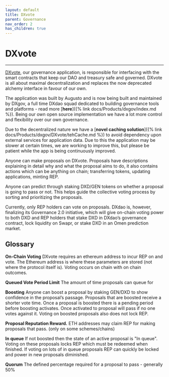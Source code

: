 ```yaml
---
layout: default
title: DXvote
parent: Governance
nav_order: 2
has_children: true
---
```


# DXvote

___

<a href="https://dxvote.eth.link" target="_blank">DXvote</a>, our governance application, is responsible for interfacing with the smart contracts that keep our DAO and treasury safe and governed. 
DXvote is all about maximal decentralization and replaces the now deprecated alchemy interface in favour of our own. 

The application was built by Augusto and is now being built and maintained by DXgov, a full time DXdao squad dedicated to building governance tools and platforms - read more [**here**]({% link docs/Products/dxgov/index.md %}). 
Being our own open source implementation we have a lot more control and flexibility over our own governance.

Due to the decentralized nature we have a [**novel caching solution**]({% link docs/Products/dxgov/DXvote/tehCache.md %}) to avoid dependency upon external services for application data. Due to this the application may be slower at certain times, we are working to improve this, but please be patient while the app is being continuously improved. 

Anyone can make proposals on DXvote. Proposals have descriptions explaining in detail why and what the proposal aims to do, it also contains actions which can be anything on chain; transferring tokens, updating applications, minting REP.

Anyone can predict through staking DXD/GEN tokens on whether a proposal is going to pass or not. This helps guide the collective voting process by sorting and prioritizing the proposals.

Currently, only REP holders can vote on proposals. DXdao is, however, finalizing its Governance 2.0 initiative, which will give on-chain voting power to both DXD and REP holders that stake DXD in DXdao’s governance contract, lock liquidity on Swapr, or stake DXD in an Omen prediction market.

## Glossary

**On-Chain Voting** DXvote requires an ethereum address to incur REP on and vote. The Ethereum address is where these parameters are stored (not where the protocol itself is). Voting occurs on chain with on chain outcomes. 

**Queued Vote Period Limit** The amount of time proposals can queue for

**Boosting** Anyone can boost a proposal by staking GEN/DXD to show confidence in the proposal’s passage. Proposals that are boosted receive a shorter vote time. Once a proposal is boosted there is a pending period before boosting activates. Once activated to proposal will pass if no one votes against it. Voting on boosted proposals also does not lock REP. 

**Proposal Reputation Reward.** ETH addresses may claim REP for making proposals that pass. (only on some schemes/chains)

**In queue** If not boosted then the state of an active proposal is "In queue". Voting on these proposals locks REP which must be redeemed when finished. If voting on lots of in queue proposals REP can quickly be locked and power in new proposals diminished. 

**Quorum** The defined percentage required for a proposal to pass - generally 50%